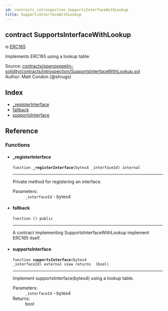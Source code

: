 ```yaml
---
id: contracts_introspection_SupportsInterfaceWithLookup
title: SupportsInterfaceWithLookup
---
```


<div class="contract-doc"><div class="contract"><h2 class="contract-header"><span class="contract-kind">contract</span> SupportsInterfaceWithLookup</h2><p class="base-contracts"><span>is</span> <a href="contracts_introspection_ERC165.html">ERC165</a></p><p class="description">Implements ERC165 using a lookup table.</p><div class="source">Source: <a href="https://github.com/2keynet/web3-alpha/blob/v0.0.3/contracts/openzeppelin-solidity/contracts/introspection/SupportsInterfaceWithLookup.sol" target="_blank">contracts/openzeppelin-solidity/contracts/introspection/SupportsInterfaceWithLookup.sol</a></div><div class="author">Author: Matt Condon (@shrugs)</div></div><div class="index"><h2>Index</h2><ul><li><a href="contracts_introspection_SupportsInterfaceWithLookup.html#_registerInterface">_registerInterface</a></li><li><a href="contracts_introspection_SupportsInterfaceWithLookup.html#">fallback</a></li><li><a href="contracts_introspection_SupportsInterfaceWithLookup.html#supportsInterface">supportsInterface</a></li></ul></div><div class="reference"><h2>Reference</h2><div class="functions"><h3>Functions</h3><ul><li><div class="item function"><span id="_registerInterface" class="anchor-marker"></span><h4 class="name">_registerInterface</h4><div class="body"><code class="signature">function <strong>_registerInterface</strong><span>(bytes4 _interfaceId) </span><span>internal </span></code><hr/><div class="description"><p>Private method for registering an interface.</p></div><dl><dt><span class="label-parameters">Parameters:</span></dt><dd><div><code>_interfaceId</code> - bytes4</div></dd></dl></div></div></li><li><div class="item function"><span id="fallback" class="anchor-marker"></span><h4 class="name">fallback</h4><div class="body"><code class="signature">function <strong></strong><span>() </span><span>public </span></code><hr/><div class="description"><p>A contract implementing SupportsInterfaceWithLookup implement ERC165 itself.</p></div></div></div></li><li><div class="item function"><span id="supportsInterface" class="anchor-marker"></span><h4 class="name">supportsInterface</h4><div class="body"><code class="signature">function <strong>supportsInterface</strong><span>(bytes4 _interfaceId) </span><span>external </span><span>view </span><span>returns  (bool) </span></code><hr/><div class="description"><p>Implement supportsInterface(bytes4) using a lookup table.</p></div><dl><dt><span class="label-parameters">Parameters:</span></dt><dd><div><code>_interfaceId</code> - bytes4</div></dd><dt><span class="label-return">Returns:</span></dt><dd>bool</dd></dl></div></div></li></ul></div></div></div>
